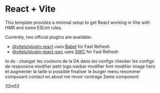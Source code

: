 # React + Vite

This template provides a minimal setup to get React working in Vite with HMR and some ESLint rules.

Currently, two official plugins are available:

- [@vitejs/plugin-react](https://github.com/vitejs/vite-plugin-react/blob/main/packages/plugin-react/README.md) uses [Babel](https://babeljs.io/) for Fast Refresh
- [@vitejs/plugin-react-swc](https://github.com/vitejs/vite-plugin-react-swc) uses [SWC](https://swc.rs/) for Fast Refresh

to do  : 
changer les couleurs de la DA dans les configs
checker les configs de responsive
modifier petit logo navbar
modifier font
modifier image hero et augmenter la taille si possible
finaliser le burger menu
renommer composant contact en about me
revoir centrage 2eme component

32m53
